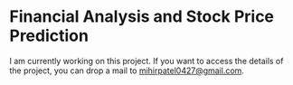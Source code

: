 # Financial Analysis and Stock Price Prediction

I am currently working on this project. If you want to access the details of the project, you can drop a mail to mihirpatel0427@gmail.com.

